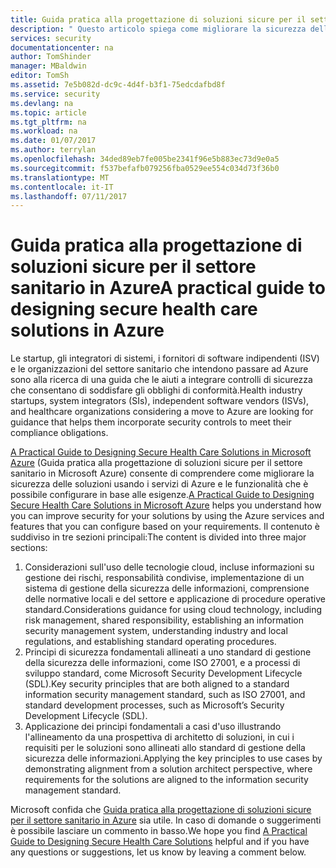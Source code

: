 ```yaml
---
title: Guida pratica alla progettazione di soluzioni sicure per il settore sanitario in Azure | Documentazione Microsoft
description: " Questo articolo spiega come migliorare la sicurezza delle soluzioni sanitarie con i servizi e le funzionalità di Azure. "
services: security
documentationcenter: na
author: TomShinder
manager: MBaldwin
editor: TomSh
ms.assetid: 7e5b082d-dc9c-4d4f-b3f1-75edcdafbd8f
ms.service: security
ms.devlang: na
ms.topic: article
ms.tgt_pltfrm: na
ms.workload: na
ms.date: 01/07/2017
ms.author: terrylan
ms.openlocfilehash: 34ded89eb7fe005be2341f96e5b883ec73d9e0a5
ms.sourcegitcommit: f537befafb079256fba0529ee554c034d73f36b0
ms.translationtype: MT
ms.contentlocale: it-IT
ms.lasthandoff: 07/11/2017
---
```

# <a name="a-practical-guide-to-designing-secure-health-care-solutions-in-azure"></a><span data-ttu-id="d2dbc-103">Guida pratica alla progettazione di soluzioni sicure per il settore sanitario in Azure</span><span class="sxs-lookup"><span data-stu-id="d2dbc-103">A practical guide to designing secure health care solutions in Azure</span></span>
<span data-ttu-id="d2dbc-104">Le startup, gli integratori di sistemi, i fornitori di software indipendenti (ISV) e le organizzazioni del settore sanitario che intendono passare ad Azure sono alla ricerca di una guida che le aiuti a integrare controlli di sicurezza che consentano di soddisfare gli obblighi di conformità.</span><span class="sxs-lookup"><span data-stu-id="d2dbc-104">Health industry startups, system integrators (SIs), independent software vendors (ISVs), and healthcare organizations considering a move to Azure are looking for guidance that helps them incorporate security controls to meet their compliance obligations.</span></span>

<span data-ttu-id="d2dbc-105">[A Practical Guide to Designing Secure Health Care Solutions in Microsoft Azure](https://aka.ms/azureindustrysecurity) (Guida pratica alla progettazione di soluzioni sicure per il settore sanitario in Microsoft Azure) consente di comprendere come migliorare la sicurezza delle soluzioni usando i servizi di Azure e le funzionalità che è possibile configurare in base alle esigenze.</span><span class="sxs-lookup"><span data-stu-id="d2dbc-105">[A Practical Guide to Designing Secure Health Care Solutions in Microsoft Azure](https://aka.ms/azureindustrysecurity) helps you understand how you can improve security for your solutions by using the Azure services and features that you can configure based on your requirements.</span></span>
<span data-ttu-id="d2dbc-106">Il contenuto è suddiviso in tre sezioni principali:</span><span class="sxs-lookup"><span data-stu-id="d2dbc-106">The content is divided into three major sections:</span></span>

1. <span data-ttu-id="d2dbc-107">Considerazioni sull'uso delle tecnologie cloud, incluse informazioni su gestione dei rischi, responsabilità condivise, implementazione di un sistema di gestione della sicurezza delle informazioni, comprensione delle normative locali e del settore e applicazione di procedure operative standard.</span><span class="sxs-lookup"><span data-stu-id="d2dbc-107">Considerations guidance for using cloud technology, including risk management, shared responsibility, establishing an information security management system, understanding industry and local regulations, and establishing standard operating procedures.</span></span>
2. <span data-ttu-id="d2dbc-108">Principi di sicurezza fondamentali allineati a uno standard di gestione della sicurezza delle informazioni, come ISO 27001, e a processi di sviluppo standard, come Microsoft Security Development Lifecycle (SDL).</span><span class="sxs-lookup"><span data-stu-id="d2dbc-108">Key security principles that are both aligned to a standard information security management standard, such as ISO 27001, and standard development processes, such as Microsoft’s Security Development Lifecycle (SDL).</span></span>
3. <span data-ttu-id="d2dbc-109">Applicazione dei principi fondamentali a casi d'uso illustrando l'allineamento da una prospettiva di architetto di soluzioni, in cui i requisiti per le soluzioni sono allineati allo standard di gestione della sicurezza delle informazioni.</span><span class="sxs-lookup"><span data-stu-id="d2dbc-109">Applying the key principles to use cases by demonstrating alignment from a solution architect perspective, where requirements for the solutions are aligned to the information security management standard.</span></span>

<span data-ttu-id="d2dbc-110">Microsoft confida che [Guida pratica alla progettazione di soluzioni sicure per il settore sanitario in Azure](https://aka.ms/azureindustrysecurity) sia utile. In caso di domande o suggerimenti è possibile lasciare un commento in basso.</span><span class="sxs-lookup"><span data-stu-id="d2dbc-110">We hope you find [A Practical Guide to Designing Secure Health Care Solutions](https://aka.ms/azureindustrysecurity) helpful and if you have any questions or suggestions, let us know by leaving a comment below.</span></span>
